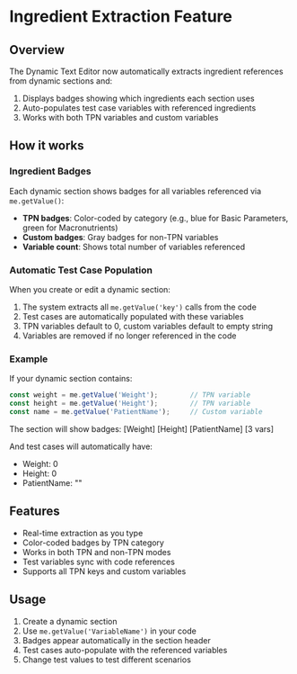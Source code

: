 # Ingredient Extraction Feature

## Overview
The Dynamic Text Editor now automatically extracts ingredient references from dynamic sections and:
1. Displays badges showing which ingredients each section uses
2. Auto-populates test case variables with referenced ingredients
3. Works with both TPN variables and custom variables

## How it works

### Ingredient Badges
Each dynamic section shows badges for all variables referenced via `me.getValue()`:
- **TPN badges**: Color-coded by category (e.g., blue for Basic Parameters, green for Macronutrients)
- **Custom badges**: Gray badges for non-TPN variables
- **Variable count**: Shows total number of variables referenced

### Automatic Test Case Population
When you create or edit a dynamic section:
1. The system extracts all `me.getValue('key')` calls from the code
2. Test cases are automatically populated with these variables
3. TPN variables default to 0, custom variables default to empty string
4. Variables are removed if no longer referenced in the code

### Example
If your dynamic section contains:
```javascript
const weight = me.getValue('Weight');        // TPN variable
const height = me.getValue('Height');        // TPN variable
const name = me.getValue('PatientName');     // Custom variable
```

The section will show badges: [Weight] [Height] [PatientName] [3 vars]

And test cases will automatically have:
- Weight: 0
- Height: 0  
- PatientName: ""

## Features

- Real-time extraction as you type
- Color-coded badges by TPN category
- Works in both TPN and non-TPN modes
- Test variables sync with code references
- Supports all TPN keys and custom variables

## Usage

1. Create a dynamic section
2. Use `me.getValue('VariableName')` in your code
3. Badges appear automatically in the section header
4. Test cases auto-populate with the referenced variables
5. Change test values to test different scenarios